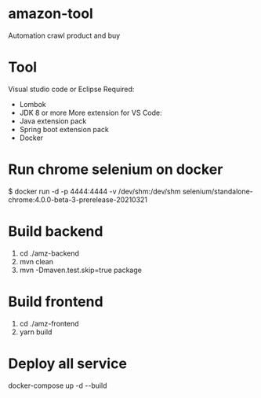 # amazon-tool
Automation crawl product and buy

# Tool
Visual studio code or Eclipse
Required:
   - Lombok 
   - JDK 8 or more
More extension for VS Code:
   - Java extension pack
   - Spring boot extension pack
   - Docker     

# Run chrome selenium on docker
  $ docker run -d -p 4444:4444 -v /dev/shm:/dev/shm selenium/standalone-chrome:4.0.0-beta-3-prerelease-20210321   
   
# Build backend
1. cd ./amz-backend
2. mvn clean
3. mvn -Dmaven.test.skip=true package

# Build frontend
1. cd ./amz-frontend
2. yarn build

# Deploy all service
   docker-compose up -d --build